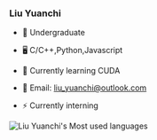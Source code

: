 ### Liu Yuanchi

- 📕 Undergraduate
- 🖥️ C/C++,Python,Javascript
- 🌱 Currently learning CUDA  

- 📮 Email: liu_yuanchi@outlook.com
- ⚡ Currently interning

![Liu Yuanchi's Most used languages](https://github-readme-stats.vercel.app/api/top-langs?username=LessThread&show_icons=true&count_private=true&theme=gotham)
